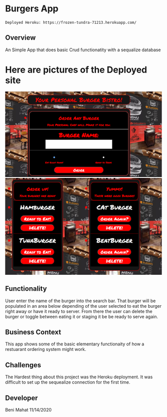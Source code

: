 
# Burgers App
    Deployed Heroku: https://frozen-tundra-71213.herokuapp.com/

## Overview
An Simple App that does basic Crud functionatity with a sequalize database

# Here are pictures of the Deployed site

![Alt text](/public/assets/img/Screenshot1.png?raw=true "Optional Title")
![Alt text](/public/assets/img/Screenshot2.png?raw=true "Optional Title")


## Functionality

User enter the name of the burger into the search bar. That burger will be populated in an area below depending of the user selected to eat the burger right away or have it ready to server. From there the user can delete the burger or toggle between eating it or staging it be be ready to serve again. 

## Business Context

This app shows some of the basic elementary functionaity of how a restuarant ordering system might work.

## Challenges
The Hardest thing about this project was the Heroku deployment. It was difficult to set up the sequealize connection for the first time.


## Developer

Beni Mahat  11/14/2020